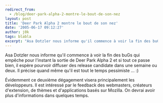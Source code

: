 ```yaml
---
redirect_from:
  - /blog/deer-park-alpha-2-montre-le-bout-de-son-nez
layout: post
title: 'Deer Park Alpha 2 montre le bout de son nez'
date: '2005-06-17 09:12:27'
author: j0k
tags: blabla
excerpt: "Asa Dotzler nous informe qu'il commence à voir la fin des buGs qui empêche pour l'instant la sortie de Deer Park Alpha 2 et si tout ce passe bien, il espère pourvoir diffuser des release candidate dans une semaine ou deux.   Il précise quand même qu'il est tout le temps pessimiste ... :)  \n  \nÉvidemment ce deuxième dégagement visera principalement les      …"
---
```


Asa Dotzler nous informe qu'il commence à voir la fin des buGs qui empêche pour l'instant la sortie de Deer Park Alpha 2 et si tout ce passe bien, il espère pourvoir diffuser des release candidate dans une semaine ou deux.   Il précise quand même qu'il est tout le temps pessimiste ... :)

Évidemment ce deuxième dégagement visera principalement les développeurs. Il est intéressé par le feedback des webmasters, créateurs d'extension, de thèmes et d'applications basés sur Mozilla.   On devrai avoir plus d'informations dans quelques temps.

